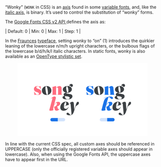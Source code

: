 
“Wonky” (`WONK` in CSS)  is an [axis](/glossary/axis_in_variable_fonts) found in some [variable fonts](/glossary/variable_fonts), and, like the [italic axis](/glossary/italic_axis), is binary. It’s used to control the substitution of “wonky” forms.

The [Google Fonts CSS v2 API ](https://developers.google.com/fonts/docs/css2) defines the axis as:

| Default: 0 | Min: 0 | Max: 1 | Step: 1 |

In the [Fraunces](INSERT_URL) [typeface](/glossary/typeface), setting wonky to “on” (1) introduces the quirkier leaning of the lowercase n/m/h upright characters, or the bulbous flags of the lowercase b/d/h/k/l italic characters. In static fonts, wonky is also available as an [OpenType stylistic set](/glossary/stylistic_sets).

<figure>

![Two side-by-side type specimens of the two-word phrase “song key”, each shown with a variable axis represented beneath as an on/off switch. The first specimen, with the switch to the left, uses the default forms. The second specimen, with the switch to the right, modified the “s”, “n”, and “k” to use a more unusual, off-kilter design.](images/thumbnail.svg)

</figure>

In line with the current CSS spec, all custom axes should be referenced in UPPERCASE (only the officially registered variable axes should appear in lowercase). Also, when using the Google Fonts API, the uppercase axes have to appear first in the URL.
